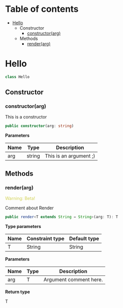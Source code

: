 # Table of contents

* [Hello][ClassDeclaration-0]
    * Constructor
        * [constructor(arg)][Constructor-0]
    * Methods
        * [render(arg)][MethodDeclaration-0]

# Hello

```typescript
class Hello
```
## Constructor

### constructor(arg)

This is a constructor

```typescript
public constructor(arg: string)
```

**Parameters**

| Name | Type   | Description            |
| ---- | ------ | ---------------------- |
| arg  | string | This is an argument ;) |

## Methods

### render(arg)

<span style="color: #d2d255;">Warning: Beta!</span>

Comment about Render

```typescript
public render<T extends String = String>(arg: T): T
```

**Type parameters**

| Name | Constraint type | Default type |
| ---- | --------------- | ------------ |
| T    | String          | String       |

**Parameters**

| Name | Type | Description            |
| ---- | ---- | ---------------------- |
| arg  | T    | Argument comment here. |

**Return type**

T

[ClassDeclaration-0]: hello.md#hello
[Constructor-0]: hello.md#constructorarg
[MethodDeclaration-0]: hello.md#renderarg
